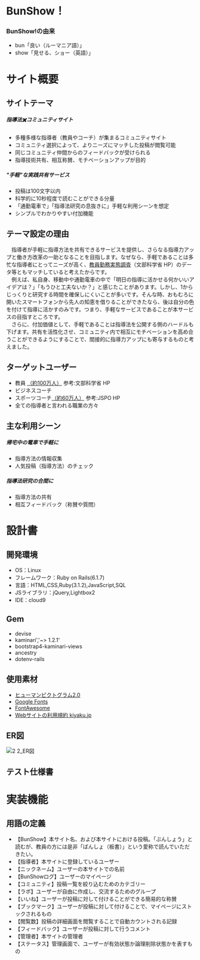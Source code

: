 # BunShow！
### BunShow!の由来
- bun「良い（ルーマニア語）」
- show「見せる、ショー（英語）」

# サイト概要
## サイトテーマ
##### 指導法✖️コミュニティサイト
- 多種多様な指導者（教員やコーチ）が集まるコミュニティサイト
- コミュニティ選択によって、よりニーズにマッチした投稿が閲覧可能
- 同じコミュニティ仲間からのフィードバックが受けられる
- 指導技術共有、相互称賛、モチベーションアップが目的
##### "手軽"な実践共有サービス
- 投稿は100文字以内
- 科学的に10秒程度で読むことができる分量
- 「通勤電車で」「指導法研究の息抜きに」手軽な利用シーンを想定
- シンプルでわかりやすい付加機能

## テーマ設定の理由
　指導者が手軽に指導方法を共有できるサービスを提供し、さらなる指導力アップと働き方改革の一助となることを目指します。なぜなら、手軽であることは多忙な指導者にとってニーズが高く、[教員勤務実態調査](https://www.mext.go.jp/b_menu/houdou/mext_01232.html)（文部科学省 HP）のデータ等ともマッチしていると考えたからです。<br>　例えば、私自身、移動中や通勤電車の中で「明日の指導に活かせる何かいいアイデアは？」「もうひと工夫ないか？」と感じたことがあります。しかし、1からじっくりと研究する時間を確保しにくいことが多いです。そんな時、おもむろに開いたスマートフォンから先人の知恵を借りることができたなら、後は自分の色を付けて指導に活かすのみです。つまり、手軽なサービスであることが本サービスの目指すところです。<br>　さらに、付加価値として、手軽であることは指導法を公開する側のハードルも下げます。共有を活性化させ、コミュニティ内で相互にモチベーションを高め合うことができるようにすることで、間接的に指導力アップにも寄与するものと考えました。

## ターゲットユーザー
- 教員 [（約100万人）](https://www.mext.go.jp/b_menu/shingi/chukyo/chukyo0/toushin/attach/1337051.htm) 参考:文部科学省 HP
- ビジネスコーチ
- スポーツコーチ[（約60万人）](https://www.japan-sports.or.jp/coach/tabid248.html) 参考:JSPO HP
- 全ての指導者と言われる職業の方々

## 主な利用シーン
##### 帰宅中の電車で手軽に
- 指導方法の情報収集
- 人気投稿（指導方法）のチェック
##### 指導法研究の合間に
- 指導方法の共有
- 相互フィードバック（称賛や質問）

# 設計書

## 開発環境
- OS：Linux
- フレームワーク：Ruby on Rails(6.1.7)
- 言語：HTML,CSS,Ruby(3.1.2),JavaScript,SQL
- JSライブラリ：jQuery,Lightbox2
- IDE：cloud9

## Gem
- devise
- kaminari','~> 1.2.1'
- bootstrap4-kaminari-views
- ancestry
- dotenv-rails

## 使用素材
- [ヒューマンピクトグラム2.0](https://pictogram2.com/)
- [Google Fonts](https://fonts.google.com/?subset=japanese&noto.script=Jpan)
- [FontAwesome](https://fontawesome.com/)
- [Webサイトの利用規約 kiyaku.jp](https://kiyaku.jp/index.html)

## ER図
![2 2_ER図](https://github.com/takayuki91/bunshow/assets/129576342/7d6b234f-e6ad-40a3-8e56-fd68ebd8ca42)

## テスト仕様書


# 実装機能

## 用語の定義
- 【BunShow】本サイト名、および本サイトにおける投稿。「ぶんしょう」と読むが、教員の方には是非「ばんしょ（板書）」という愛称で読んでいただきたい。
- 【指導者】本サイトに登録しているユーザー
- 【ニックネーム】ユーザーの本サイトでの名前
- 【BunShowログ】ユーザーのマイページ
- 【コミュニティ】投稿一覧を絞り込むためのカテゴリー
- 【ラボ】ユーザーが自由に作成し、交流するためのグループ
- 【いいね】ユーザーが投稿に対して付けることができる簡易的な称賛
- 【ブックマーク】ユーザーが投稿に対して付けることで、マイページにストックされるもの
- 【閲覧数】投稿の詳細画面を閲覧することで自動カウントされる記録
- 【フィードバック】ユーザーが投稿に対して行うコメント
- 【管理者】本サイトの管理者
- 【ステータス】管理画面で、ユーザーが有効状態か論理削除状態かを表すもの
